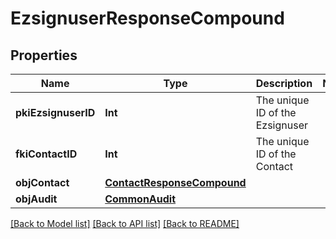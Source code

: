 # EzsignuserResponseCompound

## Properties
Name | Type | Description | Notes
------------ | ------------- | ------------- | -------------
**pkiEzsignuserID** | **Int** | The unique ID of the Ezsignuser | 
**fkiContactID** | **Int** | The unique ID of the Contact | 
**objContact** | [**ContactResponseCompound**](ContactResponseCompound.md) |  | 
**objAudit** | [**CommonAudit**](CommonAudit.md) |  | 

[[Back to Model list]](../README.md#documentation-for-models) [[Back to API list]](../README.md#documentation-for-api-endpoints) [[Back to README]](../README.md)


